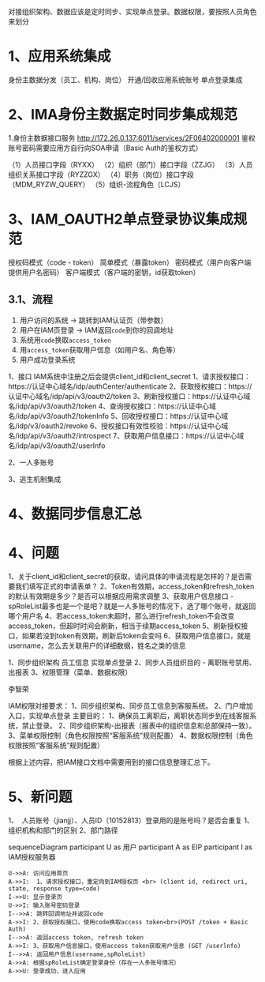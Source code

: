 

对接组织架构、数据应该是定时同步、实现单点登录。数据权限，要按照人员角色来划分

# 1、应用系统集成

身份主数据分发（员工、机构、岗位）
开通/回收应用系统账号
单点登录集成


# 2、IMA身份主数据定时同步集成规范

1.身份主数据接口服务
http://172.26.0.137:6011/services/2F06402000001    鉴权账号密码需要应用方自行向SOA申请（Basic Auth的鉴权方式）

（1）人员接口字段（RYXX）
（2）组织（部门）接口字段（ZZJG）
（3）人员组织关系接口字段（RYZZGX）
（4）职务（岗位）接口字段（MDM_RYZW_QUERY）
（5）组织-流程角色（LCJS）


# 3、IAM_OAUTH2单点登录协议集成规范

授权码模式（code - token）
简单模式（暴露token）
密码模式（用户向客户端提供用户名密码）
客户端模式（客户端的密钥，id获取token）

## 3.1、流程
1. 用户访问的系统 → 跳转到IAM认证页（带参数）
2. 用户在IAM页登录 → IAM返回`code`到你的回调地址
3. 系统用`code`换取`access_token`
4. 用`access_token`获取用户信息（如用户名、角色等）
5. 用户成功登录系统


1、接口
IAM系统中注册之后会提供client_id和client_secret
1、请求授权接口：https://认证中心域名/idp/authCenter/authenticate
2、获取授权接口：https://认证中心域名/idp/api/v3/oauth2/token
3、刷新授权接口：https://认证中心域名/idp/api/v3/oauth2/token
4、查询授权接口：https://认证中心域名/idp/api/v3/oauth2/tokenInfo
5、回收授权接口：https://认证中心域名/idp/v3/oauth2/revoke
6、授权接口有效性校验：https://认证中心域名/idp/api/v3/oauth2/introspect
7、获取用户信息接口：https://认证中心域名/idp/api/v3/oauth2/userInfo

2、一人多账号

3、逃生机制集成


# 4、数据同步信息汇总





# 4、问题
1、关于client_id和client_secret的获取，请问具体的申请流程是怎样的？是否需要我们填写正式的申请表单？
2、Token有效期，access_token和refresh_token的默认有效期是多少？是否可以根据应用需求调整
3、获取用户信息接口  -  spRoleList最多也是一个是吧？就是一人多账号的情况下，选了哪个账号，就返回哪个用户名
4、若access_token未超时，那么进行refresh_token不会改变access_token，但超时时间会刷新，相当于续期access_token
5、刷新授权接口，如果若没到token有效期，刷新后token会变吗
6、获取用户信息接口，就是username，怎么去关联用户的详细数据，姓名之类的信息



1、同步组织架构 员工信息  实现单点登录
2、同步人员组织目的 - 离职账号禁用、出报表
3、权限管理（菜单、数据权限）  

李智荣

IAM权限对接要求：
1、同步组织架构、同步员工信息到客服系统。
2、门户增加入口，实现单点登录
主要目的：
1、确保员工离职后，离职状态同步到在线客服系统，禁止登录。
2、同步组织架构-出报表（报表中的组织信息和总部保持一致）。
3、菜单权限控制（角色权限按照“客服系统”规则配置）
4、数据权限控制（角色权限按照“客服系统”规则配置）

 根据上述内容，把IAM接口文档中需要用到的接口信息整理汇总下。
# 5、新问题
1、  人员账号（jianjj）、人员ID（10152813）登录用的是账号吗？是否会重复
1、组织机构和部门的区别
2、部门路径


sequenceDiagram
    participant U as 用户
    participant A as EIP
    participant I as IAM授权服务器

    U->>A: 访问应用首页
    A->>I:  1、请求授权接口，重定向到IAM授权页 <br> (client id, redirect uri, state, response type=code)
    I->>U: 显示登录页
    U->>I: 输入账号密码登录
    I-->>A: 跳转回调地址并返回code
    A->>I: 2、获取授权接口，使用code换取access token<br>(POST /token + Basic Auth)
    I-->>A: 返回access token, refresh token
    A->>I: 3、获取用户信息接口，使用access token获取用户信息 (GET /userlnfo)
    I-->>A: 返回用户信息(username,spRoleList)
    A->>A: 根据spRoleList确定登录身份（存在一人多账号情况）
    A->>U: 登录成功，进入应用